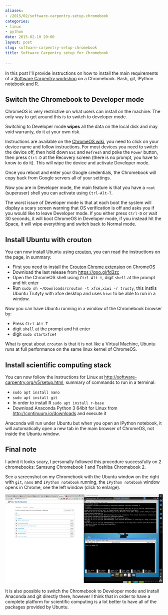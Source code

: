 ```yaml
---
aliases:
- /2015/02/software-carpentry-setup-chromebook
categories:
- linux
- python
date: 2015-02-10 20:00
layout: post
slug: software-carpentry-setup-chromebook
title: Software Carpentry setup for Chromebook

---
```


In this post I'll provide instructions on how to install the main requirements of a [Software Carpentry workshop](http://software-carpentry.org) on
a Chromebook.
Bash, git, IPython notebook and R.

## Switch the Chromebook to Developer mode

ChromeOS is very restrictive on what users can install on the machine.
The only way to get around this is to switch to developer mode.

Switching to Developer mode **wipes** all the data on the local disk and 
may void warranty, do it at your own risk.

Instructions are available on the [ChromeOS wiki](http://www.chromium.org/chromium-os/developer-information-for-chrome-os-devices), you need
to click on your device name and follow instructions.
For most devices you need to switch the device off, then hold down `ESC` and `Refresh` and poke the `Power` button, then press `Ctrl-D` at the
Recovery screen (there is no prompt, you have to know to do it).
This will wipe the device and activate Developer mode.

Once you reboot and enter your Google credentials, the Chromebook will copy back from Google servers all of your settings.

Now you are in Developer mode, the main feature is that you have a `root` (superuser) shell you can activate using `Ctrl-Alt-T`.

The worst issue of Developer mode is that at each boot the system will display a scary screen warning that OS verification is off and asks you if you would like to leave Developer mode. If you either press `Ctrl-D` or wait 30 seconds, it will boot ChromeOS in Developer mode, if you instead hit the Space, it will wipe
everything and switch back to Normal mode.

## Install Ubuntu with crouton

You can now install Ubuntu using [crouton](https://github.com/dnschneid/crouton), you can read the instructions on the page, in summary:

* First you need to install the [Crouton Chrome extension](https://goo.gl/OVQOEt) on ChromeOS
* Download the last release from <https://goo.gl/fd3zc>
* Open the ChromeOS shell using `Ctrl-Alt-t`, digit `shell` at the prompt and hit enter
* Run `sudo sh ~/Downloads/crouton -t xfce,xiwi -r trusty`, this instlls Ubuntu Trutyty with xfce desktop and uses `kiwi` to be able to run in a window.

Now you can have Ubuntu running in a window of the Chromebook browser by:

* Press `Ctrl-Alt-T`
* digit `shell` at the prompt and hit enter
* digit `sudo startxfce4`

What is great about `crouton` is that it is not like a Virtual Machine, Ubuntu runs at full performance on the same linux kernel of ChromeOS.

## Install scientific computing stack

You can now follow the instructions for 
Linux at <http://software-carpentry.org/v5/setup.html>, summary of commands to run in a terminal:

* `sudo apt install nano`
* `sudo apt install git`
* In order to install R `sudo apt install r-base`
* Download Anaconda Python 3 64bit for Linux from <http://continuum.io/downloads> and execute it

Anaconda will run under Ubuntu but when you open an IPython notebook, it will automatically open a new tab in the main browser of ChromeOS, not
inside the Ubuntu window.

## Final note

I admit it looks scary, I personally followed this procedure successfully on 2 chromebooks: Samsung Chromebook 1 and Toshiba Chromebook 2.

See a screenshot on my Chromebook with the Ubuntu window on the right with `git`, `nano` and `IPython notebook` running, the `IPython notebook` window opens in Chrome, see the left window (click to enlarge).

<a href="screenshot-chromebook.png"><img src="screenshot-chromebook.png" alt="Screenshot Chromebook click for full resolution" style="width: 730px;"/></a>

It is also possible to switch the Chromebook to Developer mode and install Anaconda and git directly there, however I think that in order to have
a complete platform for scientific computing is a lot better to have all of the packages provided by Ubuntu.
